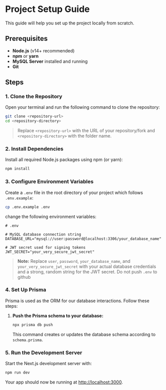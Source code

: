# Project Setup Guide

This guide will help you set up the project locally from scratch.

## Prerequisites

- **Node.js** (v14+ recommended)
- **npm** or **yarn**
- **MySQL Server** installed and running
- **Git**

## Steps

### 1. Clone the Repository

Open your terminal and run the following command to clone the repository:

```bash
git clone <repository-url> 
cd <repository-directory>
```

> Replace `<repository-url>` with the URL of your repository/fork and `<repository-directory>` with the folder name.

### 2. Install Dependencies

Install all required Node.js packages using npm (or yarn):

```bash
npm install
```

### 3. Configure Environment Variables

Create a `.env` file in the root directory of your project which follows `.env.example`:

```bash
cp .env.example .env
```

change the following environment variables:

```env
# .env

# MySQL database connection string
DATABASE_URL="mysql://user:password@localhost:3306/your_database_name"

# JWT secret used for signing tokens
JWT_SECRET="your_very_secure_jwt_secret"
```

> **Note:** Replace `user`, `password`, `your_database_name`, and `your_very_secure_jwt_secret` with your actual database credentials and a strong, random string for the JWT secret. Do not push `.env` to github

### 4. Set Up Prisma

Prisma is used as the ORM for our database interactions. Follow these steps:

1. **Push the Prisma schema to your database:**

   ```bash
   npx prisma db push
   ```

   This command creates or updates the database schema according to `schema.prisma`.


### 5. Run the Development Server

Start the Next.js development server with:

```bash
npm run dev
```

Your app should now be running at [http://localhost:3000](http://localhost:3000).

